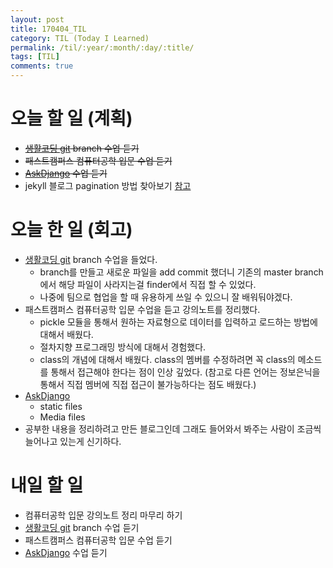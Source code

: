 ```yaml
---
layout: post
title: 170404_TIL
category: TIL (Today I Learned)
permalink: /til/:year/:month/:day/:title/
tags: [TIL]
comments: true
---
```

# 오늘 할 일 (계획)
- ~~[생활코딩 git](https://opentutorials.org/module/2676) branch 수업 듣기~~
- ~~패스트캠퍼스 컴퓨터공학 입문 수업 듣기~~
- ~~[AskDjango](https://nomade.kr/vod/django/) 수업 듣기~~
- jekyll 블로그 pagination 방법 찾아보기 [참고](https://nolboo.kim/blog/2014/01/09/upgrade-jekyll-github-blog/)


# 오늘 한 일 (회고)
- [생활코딩 git](https://opentutorials.org/module/2676) branch 수업을 들었다.
    - branch를 만들고 새로운 파일을 add commit 했더니 기존의 master branch 에서 해당 파일이 사라지는걸 finder에서 직접 할 수 있었다.
    - 나중에 팀으로 협업을 할 때 유용하게 쓰일 수 있으니 잘 배워둬야겠다.  
- 패스트캠퍼스 컴퓨터공학 입문 수업을 듣고 강의노트를 정리했다.
    - pickle 모듈을 통해서 원하는 자료형으로 데이터를 입력하고 로드하는 방법에 대해서 배웠다.
    - 절차지향 프로그래밍 방식에 대해서 경험했다.
    - class의 개념에 대해서 배웠다. class의 멤버를 수정하려면 꼭 class의 메소드를 통해서 접근해야 한다는 점이 인상 깊었다. (참고로 다른 언어는 정보은닉을 통해서 직접 멤버에 직접 접근이 불가능하다는 점도 배웠다.)
- [AskDjango](https://nomade.kr/vod/django/)
    - static files
    - Media files
- 공부한 내용을 정리하려고 만든 블로그인데 그래도 들어와서 봐주는 사람이 조금씩 늘어나고 있는게 신기하다.


# 내일 할 일
- 컴퓨터공학 입문 강의노트 정리 마무리 하기
- [생활코딩 git](https://opentutorials.org/module/2676) branch 수업 듣기
- 패스트캠퍼스 컴퓨터공학 입문 수업 듣기
- [AskDjango](https://nomade.kr/vod/django/) 수업 듣기
